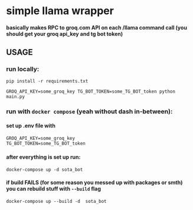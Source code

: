 # simple llama wrapper
#### basically makes RPC to groq.com API on each /llama command call (you should get your groq api_key and tg bot token)  

## USAGE
### run locally:
```commandline
pip install -r requirements.txt
```

```commandline
GROQ_API_KEY=some_groq_key TG_BOT_TOKEN=some_TG_BOT_token python main.py
```

### run with `docker compose` (yeah without dash in-between):

#### set up .env file with 
```txt
GROQ_API_KEY=some_groq_key
TG_BOT_TOKEN=some_TG_BOT_token 
```

#### after everything is set up run:

```commandline
docker-compose up -d sota_bot
```

#### if build **FAILS** (for some reason you messed up with packages or smth) you can rebuild stuff with `--build` flag 

```commandline
docker-compose up --build -d  sota_bot
```